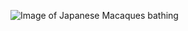 ![Image of Japanese Macaques bathing](https://cdn-japantimes.com/wp-content/uploads/2017/03/p21-nicol-monkeys-a-20170305-e1488613957200.jpg)

